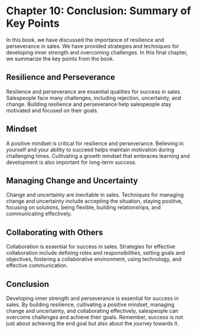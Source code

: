 Chapter 10: Conclusion: Summary of Key Points
=============================================

In this book, we have discussed the importance of resilience and perseverance in sales. We have provided strategies and techniques for developing inner strength and overcoming challenges. In this final chapter, we summarize the key points from the book.

Resilience and Perseverance
---------------------------

Resilience and perseverance are essential qualities for success in sales. Salespeople face many challenges, including rejection, uncertainty, and change. Building resilience and perseverance help salespeople stay motivated and focused on their goals.

Mindset
-------

A positive mindset is critical for resilience and perseverance. Believing in yourself and your ability to succeed helps maintain motivation during challenging times. Cultivating a growth mindset that embraces learning and development is also important for long-term success.

Managing Change and Uncertainty
-------------------------------

Change and uncertainty are inevitable in sales. Techniques for managing change and uncertainty include accepting the situation, staying positive, focusing on solutions, being flexible, building relationships, and communicating effectively.

Collaborating with Others
-------------------------

Collaboration is essential for success in sales. Strategies for effective collaboration include defining roles and responsibilities, setting goals and objectives, fostering a collaborative environment, using technology, and effective communication.

Conclusion
----------

Developing inner strength and perseverance is essential for success in sales. By building resilience, cultivating a positive mindset, managing change and uncertainty, and collaborating effectively, salespeople can overcome challenges and achieve their goals. Remember, success is not just about achieving the end goal but also about the journey towards it.
